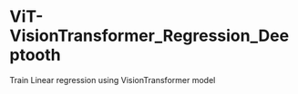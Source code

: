 # ViT-VisionTransformer_Regression_Deeptooth
Train Linear regression using VisionTransformer model 
